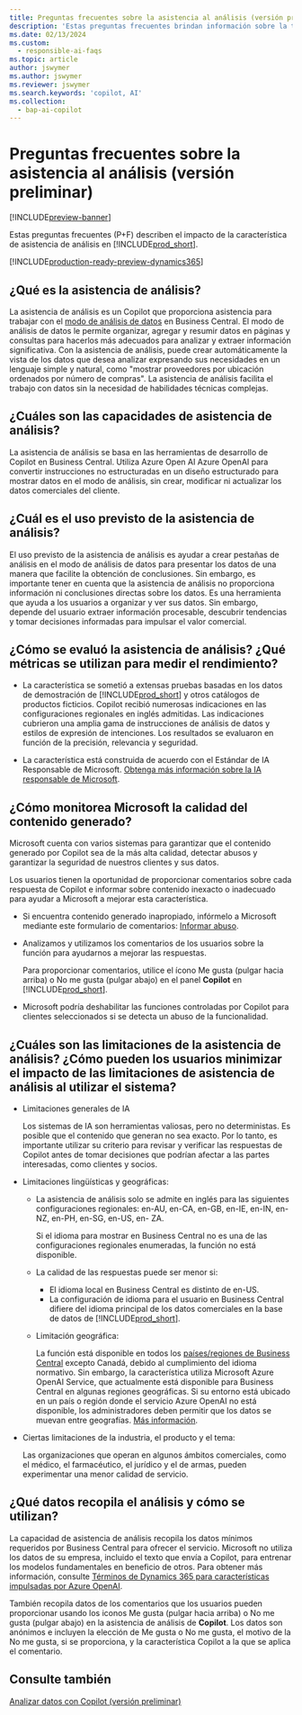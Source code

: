 ```yaml
---
title: Preguntas frecuentes sobre la asistencia al análisis (versión preliminar)
description: 'Estas preguntas frecuentes brindan información sobre la tecnología de inteligencia artificial utilizada para analizar datos en páginas de Business Central. Incluye las consideraciones clave y detalles sobre cómo se usa la IA, cómo se probó y evaluó, y cualquier limitación específica.'
ms.date: 02/13/2024
ms.custom:
  - responsible-ai-faqs
ms.topic: article
author: jswymer
ms.author: jswymer
ms.reviewer: jswymer
ms.search.keywords: 'copilot, AI'
ms.collection:
  - bap-ai-copilot
---
```


# Preguntas frecuentes sobre la asistencia al análisis (versión preliminar)

[!INCLUDE[preview-banner](includes/preview-banner.md)]

Estas preguntas frecuentes (P+F) describen el impacto de la característica de asistencia de análisis en [!INCLUDE[prod_short](includes/prod_short.md)].

[!INCLUDE[production-ready-preview-dynamics365](includes/production-ready-preview-dynamics365.md)]

## ¿Qué es la asistencia de análisis?

La asistencia de análisis es un Copilot que proporciona asistencia para trabajar con el [modo de análisis de datos](analysis-mode.md) en Business Central. El modo de análisis de datos le permite organizar, agregar y resumir datos en páginas y consultas para hacerlos más adecuados para analizar y extraer información significativa. Con la asistencia de análisis, puede crear automáticamente la vista de los datos que desea analizar expresando sus necesidades en un lenguaje simple y natural, como "mostrar proveedores por ubicación ordenados por número de compras". La asistencia de análisis facilita el trabajo con datos sin la necesidad de habilidades técnicas complejas.

## ¿Cuáles son las capacidades de asistencia de análisis?

La asistencia de análisis se basa en las herramientas de desarrollo de Copilot en Business Central. Utiliza Azure Open AI Azure OpenAI para convertir instrucciones no estructuradas en un diseño estructurado para mostrar datos en el modo de análisis, sin crear, modificar ni actualizar los datos comerciales del cliente.

## ¿Cuál es el uso previsto de la asistencia de análisis?

El uso previsto de la asistencia de análisis es ayudar a crear pestañas de análisis en el modo de análisis de datos para presentar los datos de una manera que facilite la obtención de conclusiones. Sin embargo, es importante tener en cuenta que la asistencia de análisis no proporciona información ni conclusiones directas sobre los datos. Es una herramienta que ayuda a los usuarios a organizar y ver sus datos. Sin embargo, depende del usuario extraer información procesable, descubrir tendencias y tomar decisiones informadas para impulsar el valor comercial.

## ¿Cómo se evaluó la asistencia de análisis? ¿Qué métricas se utilizan para medir el rendimiento?

- La característica se sometió a extensas pruebas basadas en los datos de demostración de [!INCLUDE[prod_short](includes/prod_short.md)] y otros catálogos de productos ficticios. Copilot recibió numerosas indicaciones en las configuraciones regionales en inglés admitidas. Las indicaciones cubrieron una amplia gama de instrucciones de análisis de datos y estilos de expresión de intenciones. Los resultados se evaluaron en función de la precisión, relevancia y seguridad.

- La característica está construida de acuerdo con el Estándar de IA Responsable de Microsoft. [Obtenga más información sobre la IA responsable de Microsoft](https://aka.ms/RAI).

## ¿Cómo monitorea Microsoft la calidad del contenido generado?

Microsoft cuenta con varios sistemas para garantizar que el contenido generado por Copilot sea de la más alta calidad, detectar abusos y garantizar la seguridad de nuestros clientes y sus datos.

Los usuarios tienen la oportunidad de proporcionar comentarios sobre cada respuesta de Copilot e informar sobre contenido inexacto o inadecuado para ayudar a Microsoft a mejorar esta característica.

- Si encuentra contenido generado inapropiado, infórmelo a Microsoft mediante este formulario de comentarios: [Informar abuso](https://go.microsoft.com/fwlink/?linkid=2249810).

- Analizamos y utilizamos los comentarios de los usuarios sobre la función para ayudarnos a mejorar las respuestas.

  Para proporcionar comentarios, utilice el ícono Me gusta (pulgar hacia arriba) o No me gusta (pulgar abajo) en el panel **Copilot** en [!INCLUDE[prod_short](includes/prod_short.md)].

- Microsoft podría deshabilitar las funciones controladas por Copilot para clientes seleccionados si se detecta un abuso de la funcionalidad.

## ¿Cuáles son las limitaciones de la asistencia de análisis? ¿Cómo pueden los usuarios minimizar el impacto de las limitaciones de asistencia de análisis al utilizar el sistema?

- Limitaciones generales de IA

  Los sistemas de IA son herramientas valiosas, pero no deterministas. Es posible que el contenido que generan no sea exacto. Por lo tanto, es importante utilizar su criterio para revisar y verificar las respuestas de Copilot antes de tomar decisiones que podrían afectar a las partes interesadas, como clientes y socios.

- Limitaciones lingüísticas y geográficas:

  - La asistencia de análisis solo se admite en inglés para las siguientes configuraciones regionales: en-AU, en-CA, en-GB, en-IE, en-IN, en-NZ, en-PH, en-SG, en-US, en- ZA.

    Si el idioma para mostrar en Business Central no es una de las configuraciones regionales enumeradas, la función no está disponible.

  - La calidad de las respuestas puede ser menor si:
    - El idioma local en Business Central es distinto de en-US.
    - La configuración de idioma para el usuario en Business Central difiere del idioma principal de los datos comerciales en la base de datos de [!INCLUDE[prod_short](includes/prod_short.md)].
  
  - Limitación geográfica:
  
    La función está disponible en todos los [países/regiones de Business Central](/dynamics365/business-central/dev-itpro/compliance/apptest-countries-and-translations) excepto Canadá, debido al cumplimiento del idioma normativo. Sin embargo, la característica utiliza Microsoft Azure OpenAI Service, que actualmente está disponible para Business Central en algunas regiones geográficas. Si su entorno está ubicado en un país o región donde el servicio Azure OpenAI no está disponible, los administradores deben permitir que los datos se muevan entre geografías. [Más información](/dynamics365/business-central/ai-copilot-data-movement).

- Ciertas limitaciones de la industria, el producto y el tema:

  Las organizaciones que operan en algunos ámbitos comerciales, como el médico, el farmacéutico, el jurídico y el de armas, pueden experimentar una menor calidad de servicio.

## ¿Qué datos recopila el análisis y cómo se utilizan?

La capacidad de asistencia de análisis recopila los datos mínimos requeridos por Business Central para ofrecer el servicio. Microsoft no utiliza los datos de su empresa, incluido el texto que envía a Copilot, para entrenar los modelos fundamentales en beneficio de otros. Para obtener más información, consulte [Términos de Dynamics 365 para características impulsadas por Azure OpenAI](https://go.microsoft.com/fwlink/?linkid=2236010).

También recopila datos de los comentarios que los usuarios pueden proporcionar usando los iconos Me gusta (pulgar hacia arriba) o No me gusta (pulgar abajo) en la asistencia de análisis de **Copilot**. Los datos son anónimos e incluyen la elección de Me gusta o No me gusta, el motivo de la No me gusta, si se proporciona, y la característica Copilot a la que se aplica el comentario.

## Consulte también

[Analizar datos con Copilot (versión preliminar)](analysis-assist.md)
